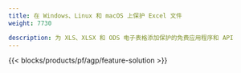 ```yaml
---
title: 在 Windows、Linux 和 macOS 上保护 Excel 文件 
weight: 7730

description: 为 XLS、XLSX 和 ODS 电子表格添加保护的免费应用程序和 API
---
```

{{< blocks/products/pf/agp/feature-solution >}} 

